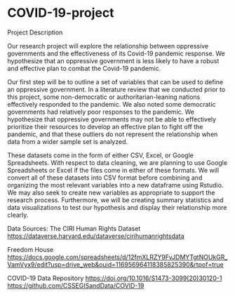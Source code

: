 # COVID-19-project

Project Description

Our research project will explore the relationship between oppressive governments and the effectiveness of its Covid-19 pandemic response. We hypothesize that an oppressive government is less likely to have a robust and effective plan to combat the Covid-19 pandemic.  

Our first step will be to outline a set of variables that can be used to define an oppressive government. In a literature review that we conducted prior to this project, some non-democratic or authoritarian-leaning nations effectively responded to the pandemic. We also noted some democratic governments had relatively poor responses to the pandemic. We hypothesize that oppressive governments may not be able to effectively prioritize their resources to develop an effective plan to fight off the pandemic, and that these outliers do not represent the relationship when data from a wider sample set is analyzed.

These datasets come in the form of either CSV, Excel, or Google Spreadsheets. With respect to data cleaning, we are planning to use Google Spreadsheets or Excel if the files come in either of these formats. We will convert all of these datasets into CSV format before combining and organizing the most relevant variables into a new dataframe using Rstudio. We may also seek to create new variables as appropriate to support the research process. Furthermore, we will be creating summary statistics and data visualizations to test our hypothesis and display their relationship more clearly.

Data Sources:
The CIRI Human Rights Dataset
https://dataverse.harvard.edu/dataverse/cirihumanrightsdata 

Freedom House
https://docs.google.com/spreadsheets/d/12fmXLRZY9FvJDMYTgtNOUkGR_VamVyx9/edit?usp=drive_web&ouid=116956964118385825390&rtpof=true

COVID-19 Data Repository
https://doi.org/10.1016/S1473-3099(20)30120-1 
https://github.com/CSSEGISandData/COVID-19
